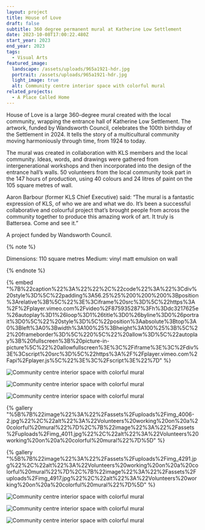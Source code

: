 ```yaml
---
layout: project
title: House of Love
draft: false
subtitle: 360 degree permanent mural at Katherine Low Settlement
date: 2023-10-08T17:00:22.480Z
start_year: 2023
end_year: 2023
tags:
  - Visual Arts
featured_image:
  landscape: /assets/uploads/965a1921-hdr.jpg
  portrait: /assets/uploads/965a1921-hdr.jpg
  light_image: true
  alt: Community centre interior space with colorful mural
related_projects:
  - A Place Called Home
---
```

House of Love is a large 360-degree mural created with the local community, wrapping the entrance hall of Katherine Low Settlement. The artwork, funded by Wandsworth Council, celebrates the 100th birthday of the Settlement in 2024. It tells the story of a multicultural community moving harmoniously through time, from 1924 to today. 

The mural was created in collaboration with KLS members and the local community. Ideas, words, and drawings were gathered from intergenerational workshops and then incorporated into the design of the entrance hall’s walls. 50 volunteers from the local community took part in the 147 hours of production, using 40 colours and 24 litres of paint on the 105 square metres of wall.

Aaron Barbour (former KLS Chief Executive) said: “The mural is a fantastic expression of KLS, of who we are and what we do. It’s been a successful collaborative and colourful project that’s brought people from across the community together to produce this amazing work of art. It truly is Battersea. Come and see it.”

A project funded by Wandsworth Council.

{% note %}

Dimensions: 110 square metres
Medium: vinyl matt emulsion on wall

{% endnote %}

{% embed "%7B%22caption%22%3A%22%22%2C%22code%22%3A%22%3Cdiv%20style%3D%5C%22padding%3A56.25%25%200%200%200%3Bposition%3Arelative%3B%5C%22%3E%3Ciframe%20src%3D%5C%22https%3A%2F%2Fplayer.vimeo.com%2Fvideo%2F875935287%3Fh%3Ddc3217625e%26autoplay%3D1%26loop%3D1%26title%3D0%26byline%3D0%26portrait%3D0%5C%22%20style%3D%5C%22position%3Aabsolute%3Btop%3A0%3Bleft%3A0%3Bwidth%3A100%25%3Bheight%3A100%25%3B%5C%22%20frameborder%3D%5C%220%5C%22%20allow%3D%5C%22autoplay%3B%20fullscreen%3B%20picture-in-picture%5C%22%20allowfullscreen%3E%3C%2Fiframe%3E%3C%2Fdiv%3E%3Cscript%20src%3D%5C%22https%3A%2F%2Fplayer.vimeo.com%2Fapi%2Fplayer.js%5C%22%3E%3C%2Fscript%3E%22%7D" %}

![Community centre interior space with colorful mural](/assets/uploads/965a1906-hdr.jpg)

![Community centre interior space with colorful mural](/assets/uploads/965a1930-hdr.jpg)

![Community centre interior space with colorful mural](/assets/uploads/965a1973-hdr.jpg)

{% gallery "%5B%7B%22image%22%3A%22%2Fassets%2Fuploads%2Fimg_4006-2.jpg%22%2C%22alt%22%3A%22Volunteers%20working%20on%20a%20colorful%20mural%22%7D%2C%7B%22image%22%3A%22%2Fassets%2Fuploads%2Fimg_4011.jpg%22%2C%22alt%22%3A%22Volunteers%20working%20on%20a%20colorful%20mural%22%7D%5D" %}

{% gallery "%5B%7B%22image%22%3A%22%2Fassets%2Fuploads%2Fimg_4291.jpg%22%2C%22alt%22%3A%22Volunteers%20working%20on%20a%20colorful%20mural%22%7D%2C%7B%22image%22%3A%22%2Fassets%2Fuploads%2Fimg_4917.jpg%22%2C%22alt%22%3A%22Volunteers%20working%20on%20a%20colorful%20mural%22%7D%5D" %}

![Community centre interior space with colorful mural](/assets/uploads/965a1915-hdr.jpg)

![Community centre interior space with colorful mural](/assets/uploads/965a1976-hdr.jpg)

![Community centre interior space with colorful mural](/assets/uploads/965a1952-hdr.jpg)